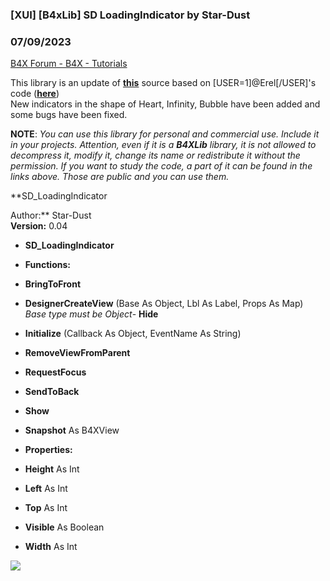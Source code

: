 ###  [XUI] [B4xLib] SD LoadingIndicator by Star-Dust
### 07/09/2023
[B4X Forum - B4X - Tutorials](https://www.b4x.com/android/forum/threads/126328/)

This library is an update of [**this**](https://www.b4x.com/android/forum/threads/b4x-xui-b4xloadingindicator-loading-indicator.92243/post-592223) source based on [USER=1]@Erel[/USER]'s code ([**here**](https://www.b4x.com/android/forum/threads/b4x-xui-b4xloadingindicator-loading-indicator.92243/))  
New indicators in the shape of Heart, Infinity, Bubble have been added and some bugs have been fixed.  
  
**NOTE**: *You can use this library for personal and commercial use. Include it in your projects. Attention, even if it is a **B4XLib** library, it is not allowed to decompress it, modify it, change its name or redistribute it without the permission. If you want to study the code, a part of it can be found in the links above. Those are public and you can use them.*  
  
**SD\_LoadingIndicator  
  
Author:** Star-Dust  
**Version:** 0.04  

- **SD\_LoadingIndicator**

- **Functions:**

- **BringToFront**
- **DesignerCreateView** (Base As Object, Lbl As Label, Props As Map)
*Base type must be Object*- **Hide**
- **Initialize** (Callback As Object, EventName As String)
- **RemoveViewFromParent**
- **RequestFocus**
- **SendToBack**
- **Show**
- **Snapshot** As B4XView

- **Properties:**

- **Height** As Int
- **Left** As Int
- **Top** As Int
- **Visible** As Boolean
- **Width** As Int

  
![](https://www.b4x.com/android/forum/attachments/143562)
